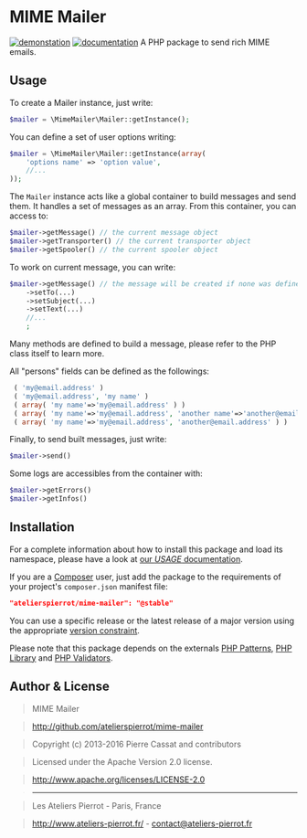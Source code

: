 MIME Mailer
===========

[![demonstation](http://img.ateliers-pierrot-static.fr/see-the-demo.svg)](http://sites.ateliers-pierrot.fr/mime-mailer/)
[![documentation](http://img.ateliers-pierrot-static.fr/read-the-doc.svg)](http://docs.ateliers-pierrot.fr/mime-mailer/)
A PHP package to send rich MIME emails.


Usage
-----

To create a Mailer instance, just write:

```php
$mailer = \MimeMailer\Mailer::getInstance();
```

You can define a set of user options writing:

```php
$mailer = \MimeMailer\Mailer::getInstance(array(
    'options name' => 'option value',
    //...
));
```

The `Mailer` instance acts like a global container to build messages and send them. It handles
a set of messages as an array. From this container, you can access to:

```php
$mailer->getMessage() // the current message object
$mailer->getTransporter() // the current transporter object
$mailer->getSpooler() // the current spooler object
```

To work on current message, you can write:

```php
$mailer->getMessage() // the message will be created if none was defined
    ->setTo(...)
    ->setSubject(...)
    ->setText(...)
    //...
    ;
```

Many methods are defined to build a message, please refer to the PHP class itself to learn more.

All "persons" fields can be defined as the followings:

```php
 ( 'my@email.address' )
 ( 'my@email.address', 'my name' )
 ( array( 'my name'=>'my@email.address' ) )
 ( array( 'my name'=>'my@email.address', 'another name'=>'another@email.address' ) )
 ( array( 'my name'=>'my@email.address', 'another@email.address' ) )
```

Finally, to send built messages, just write:

```php
$mailer->send()
```

Some logs are accessibles from the container with:

```php
$mailer->getErrors()
$mailer->getInfos()
```


Installation
------------

For a complete information about how to install this package and load its namespace, 
please have a look at [our *USAGE* documentation](http://github.com/atelierspierrot/atelierspierrot/blob/master/USAGE.md).

If you are a [Composer](http://getcomposer.org/) user, just add the package to the 
requirements of your project's `composer.json` manifest file:

```json
"atelierspierrot/mime-mailer": "@stable"
```

You can use a specific release or the latest release of a major version using the appropriate
[version constraint](http://getcomposer.org/doc/01-basic-usage.md#package-versions).

Please note that this package depends on the externals [PHP Patterns](http://github.com/atelierspierrot/patterns),
[PHP Library](http://github.com/atelierspierrot/library) and [PHP Validators](http://github.com/atelierspierrot/validators).


Author & License
----------------

>    MIME Mailer

>    http://github.com/atelierspierrot/mime-mailer

>    Copyright (c) 2013-2016 Pierre Cassat and contributors

>    Licensed under the Apache Version 2.0 license.

>    http://www.apache.org/licenses/LICENSE-2.0

>    ----

>    Les Ateliers Pierrot - Paris, France

>    <http://www.ateliers-pierrot.fr/> - <contact@ateliers-pierrot.fr>
